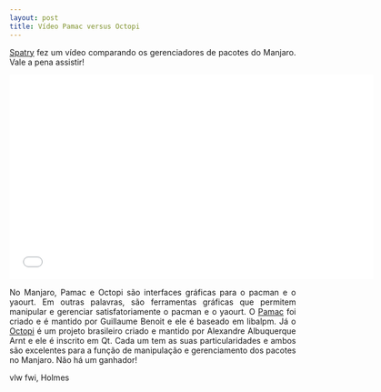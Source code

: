 ```yaml
---
layout: post
title: Vídeo Pamac versus Octopi
---
```


<p style="text-align: justify;"><a href="https://forum.manjaro.org/t/high-noon-shoot-out-octopi-vs-pamac/493">Spatry</a> fez um vídeo comparando os gerenciadores de pacotes do Manjaro. Vale a pena assistir!</p> 

<iframe width="640" height="360" src="//www.youtube.com/embed/e0crhf0kswo?feature=player_embedded" frameborder="0" allowfullscreen></iframe>

<p style="text-align: justify;">No Manjaro, Pamac e Octopi são interfaces gráficas para o pacman e o yaourt. Em outras palavras, são ferramentas gráficas que permitem manipular e gerenciar satisfatoriamente o pacman e o yaourt. O <a href="https://github.com/manjaro/pamac">Pamac</a> foi criado e é mantido por Guillaume Benoit e ele é baseado em libalpm. Já o <a href="https://octopiproject.wordpress.com/">Octopi</a> é um projeto brasileiro criado e mantido por  Alexandre Albuquerque Arnt e ele é inscrito em Qt. Cada um tem as suas particularidades e ambos são excelentes para a função de manipulação e gerenciamento dos pacotes no Manjaro. Não há um ganhador!</p>

vlw fwi, Holmes
